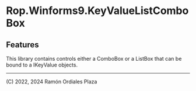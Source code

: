 ﻿# Rop.Winforms9.KeyValueListComboBox

Features
--------

This library contains controls either a ComboBox or a ListBox that can be bound to a IKeyValue objects.

---
(C) 2022, 2024 Ramón Ordiales Plaza
